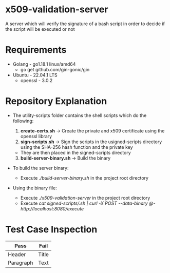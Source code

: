 # x509-validation-server
A server which will verify the signature of a bash script in order to decide if the script will be executed or not

# Requirements
* Golang - go1.18.1 linux/amd64
  * go get github.com/gin-gonic/gin
* Ubuntu - 22.04.1 LTS
  * openssl - 3.0.2

# Repository Explanation
* The utility-scripts folder contains the shell scripts which do the following:
  1. __create-certs.sh__ -> Create the private and x509 certificate using the openssl library
  2. __sign-scripts.sh__ -> Sign the scripts in the usigned-scripts directory using the SHA-256 hash function and the private key
    * They are then placed in the signed-scripts directory
  3. __build-server-binary.sh__ -> Build the binary

* To build the server binary:
  * Execute _./build-server-binary.sh_ in the project root directory

* Using the binary file:
  * Execute _./x509-validation-server_ in the project root directory 
  * Execute _cat signed-scripts/<choose a script>.sh | curl -X POST --data-binary @- http://localhost:8080/execute_

# Test Case Inspection
| Pass | Fail |
| --- | ----------- |
| Header | Title |
| Paragraph | Text |